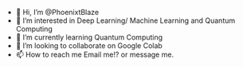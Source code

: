 - 👋 Hi, I’m @PhoenixtBlaze
- 👀 I’m interested in Deep Learning/ Machine Learning and Quantum Computing
- 🌱 I’m currently learning Quantum Computing
- 💞️ I’m looking to collaborate on Google Colab
- 📫 How to reach me Email me!? or message me.
<!---
PhoenixtBlaze/PhoenixtBlaze is a ✨ special ✨ repository because its `README.md` (this file) appears on your GitHub profile.
You can click the Preview link to take a look at your changes.
--->
